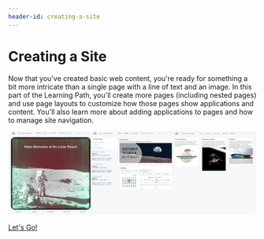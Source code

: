 ```yaml
---
header-id: creating-a-site
---
```


# Creating a Site

Now that you've created basic web content, you're ready for something a bit more
intricate than a single page with a line of text and an image. In this part of
the Learning Path, you'll create more pages (including nested pages) and use
page layouts to customize how those pages show applications and content. You'll
also learn more about adding applications to pages and how to manage site
navigation. 

![Figure 1: A preview of part of the site you'll create.](../../../images/001-final-site-preview.png)

<a class="go-link btn btn-primary" href="/discover/portal/-/knowledge_base/7-0/creating-pages-with-layouts">Let's Go!<span class="icon-circle-arrow-right"></span></a>
